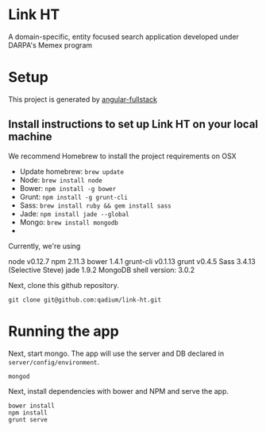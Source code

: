 # Link HT
A domain-specific, entity focused search application developed under DARPA's Memex program

# Setup
This project is generated by [angular-fullstack](https://github.com/DaftMonk/generator-angular-fullstack)

## Install instructions to set up Link HT on your local machine

We recommend Homebrew to install the project requirements on OSX

- Update homebrew: `brew update`
- Node: `brew install node`
- Bower: `npm install -g bower`
- Grunt: `npm install -g grunt-cli`
- Sass: `brew install ruby && gem install sass`
- Jade: `npm install jade --global`
- Mongo: `brew install mongodb`
- 
Currently, we're using

node v0.12.7
npm 2.11.3
bower 1.4.1
grunt-cli v0.1.13
grunt v0.4.5
Sass 3.4.13 (Selective Steve)
jade 1.9.2
MongoDB shell version: 3.0.2


Next, clone this github repository.

```
git clone git@github.com:qadium/link-ht.git
```

# Running the app

Next, start mongo. The app will use the server and DB declared in `server/config/environment`. 

```
mongod
```

Next, install dependencies with bower and NPM and serve the app.

```
bower install
npm install
grunt serve
```


